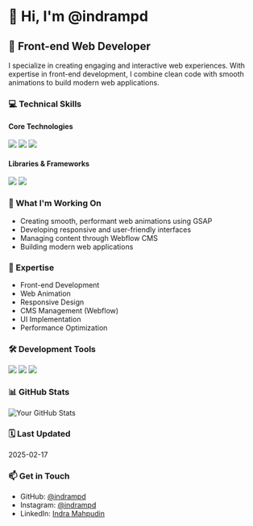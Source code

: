 # 👋 Hi, I'm @indrampd

## 🎨 Front-end Web Developer

I specialize in creating engaging and interactive web experiences. With expertise in front-end development, I combine clean code with smooth animations to build modern web applications.

### 💻 Technical Skills

#### Core Technologies
![](https://img.shields.io/badge/-HTML5-E34F26?style=flat-square&logo=html5&logoColor=white)
![](https://img.shields.io/badge/-CSS3-1572B6?style=flat-square&logo=css3&logoColor=white)
![](https://img.shields.io/badge/-JavaScript-F7DF1E?style=flat-square&logo=javascript&logoColor=black)

#### Libraries & Frameworks
![](https://img.shields.io/badge/-GSAP-88CE02?style=flat-square&logo=greensock&logoColor=white)
![](https://img.shields.io/badge/-Webflow-4353FF?style=flat-square&logo=webflow&logoColor=white)

### 🔭 What I'm Working On
- Creating smooth, performant web animations using GSAP
- Developing responsive and user-friendly interfaces
- Managing content through Webflow CMS
- Building modern web applications

### 💪 Expertise
- Front-end Development
- Web Animation
- Responsive Design
- CMS Management (Webflow)
- UI Implementation
- Performance Optimization

### 🛠️ Development Tools
![](https://img.shields.io/badge/-Git-F05032?style=flat-square&logo=git&logoColor=white)
![](https://img.shields.io/badge/-GitHub-181717?style=flat-square&logo=github)
![](https://img.shields.io/badge/-VS%20Code-007ACC?style=flat-square&logo=visual-studio-code&logoColor=white)

### 📊 GitHub Stats
![Your GitHub Stats](https://github-readme-stats.vercel.app/api?username=indrampd&show_icons=true&theme=default)

### 🗓️ Last Updated
2025-02-17

### 📫 Get in Touch
- GitHub: [@indrampd](https://github.com/indrampd)
- Instagram: [@indrampd](https://instagram.com/indrampd)
- LinkedIn: [Indra Mahpudin](https://www.linkedin.com/in/indrampd/)

<!--
To further customize this README:
- Add your portfolio website link
- Include screenshots of your best projects
- Add links to your social media profiles
- Showcase your best Webflow projects
- Add examples of your GSAP animations
-->

<!--
Quick tip: You can customize this README further by:
- Adding more badges from https://shields.io
- Including your top languages card
- Adding recent activity using GitHub Actions
- Showcasing your best projects
- Including contribution graphs
-->

<!--
**indrampd/indrampd** is a ✨ _special_ ✨ repository because its `README.md` (this file) appears on your GitHub profile.

Here are some ideas to get you started:

- 🔭 I’m currently working on ...
- 🌱 I’m currently learning ...
- 👯 I’m looking to collaborate on ...
- 🤔 I’m looking for help with ...
- 💬 Ask me about ...
- 📫 How to reach me: ...
- 😄 Pronouns: ...
- ⚡ Fun fact: ...
-->
